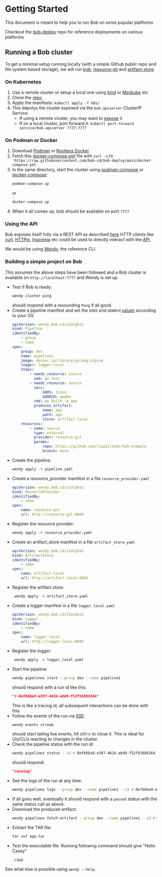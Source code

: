 # Getting Started

This document is meant to help you to run Bob on some popular platforms

Checkout the [bob-deploy](https://github.com/bob-cd/bob-deploy) repo for reference deployments on various platforms

## Running a Bob cluster

To get a minimal setup running locally (with a simple Github public repo and file system based storage), we will run [bob](https://github.com/bob-cd/bob), [resource-git](https://github.com/bob-cd/resource-git) and [artifact-store](https://github.com/bob-cd/artifact-local).

### On Kubernetes

1. Use a remote cluster or setup a local one using [kind](https://kind.sigs.k8s.io/) or [Minikube](https://minikube.sigs.k8s.io/docs/) etc
1. Clone the [repo](https://github.com/bob-cd/bob-deploy)
1. Apply the manifests: `kubectl apply -f k8s/`
1. This depolys the cluster exposed via the `bob-apiserver` ClusterIP Serivce:
    - If using a remote cluster, you may want to [expose](https://kubernetes.io/docs/tutorials/stateless-application/expose-external-ip-address/) it
    - If on a local cluster, port forward it: `kubectl port-forward service/bob-apiserver 7777:7777`

### On Podman or Docker

1. Download [Podman](https://podman.io/getting-started/installation) or [Rootless Docker](https://docs.docker.com/engine/security/rootless/)
1. Fetch this [docker-compose.yml](https://github.com/bob-cd/bob-deploy/blob/main/docker-compose.yml) file with `curl -LfO 'https://raw.githubusercontent.com/bob-cd/bob-deploy/main/docker-compose.yml'`
1. In the same directory, start the cluster using [podman-compose](https://github.com/containers/podman-compose#installation) or [docker-compose](https://docs.docker.com/compose/):
    ```bash
    podman-compose up
    ```
    or
    ```bash
    docker-compose up
    ```
1. When it all comes up, bob should be available on port `7777`

### Using the API

Bob exposes itself fully via a REST API as described [here](https://bob-cd.github.io/pages/api-reference.html)
HTTP clients like [curl](https://curl.haxx.se/), [HTTPie](https://httpie.org/), [Insomnia](https://insomnia.rest/) etc could be used to directly interact with the [API](api.md).

We would be using [Wendy](cli.md#wendy), the reference CLI.

### Building a simple project on Bob

This assumes the above steps have been followed and a Bob cluster is available on `http://localhost:7777` and Wendy is set up.

- Test if Bob is ready:
    ```bash
    wendy cluster ping
    ```
    should respond with a resounding `Pong` if all good.
- Create a pipeline manifest and set the `GOOS` and `GOARCH` [values](https://golang.org/doc/install/source#environment) according to your OS:
    ```yaml title="pipeline.yaml" linenums="1"
    apiVersion: wendy.bob.cd/v1alpha1
    kind: Pipeline
    identifiedBy:
        - group
        - name
    spec:
        group: dev
        name: pipeline1
        image: docker.io/library/golang:alpine
        logger: logger-local
        steps:
            - needs_resource: source
              cmd: go test
            - needs_resource: source
              vars:
                  GOOS: linux
                  GOARCH: amd64
              cmd: go build -o app
              produces_artifact:
                  name: app
                  path: app
                  store: artifact-local
        resources:
            - name: source
              type: external
              provider: resource-git
              params:
                  repo: https://github.com/lispyclouds/bob-example
                  branch: main
    ```
- Create the pipeline:
    ```bash
    wendy apply -m pipeline.yaml
    ```
- Create a resource_provider manifest in a file `resource_provider.yaml`
    ```yaml title="resource_provider.yaml" linenums="1"
    apiVersion: wendy.bob.cd/v1alpha1
    kind: ResourceProvider
    identifiedBy:
        - name
    spec:
        name: resource-git
        url: http://resource-git:8000
    ```
- Register the resource provider:
    ```bash
    wendy apply -m resource_provider.yaml
    ```
- Create an artifact_store manifest in a file `artifact_store.yaml`
    ```yaml title="artifact_store.yaml" linenums="1"
    apiVersion: wendy.bob.cd/v1alpha1
    kind: ArtifactStore
    identifiedBy:
        - name
    spec:
        name: artifact-local
        url: http://artifact-local:8001
    ```
- Register the artifact store:
    ```bash
     wendy apply -m artifact_store.yaml
    ```
- Create a logger manifest in a file `logger_local.yaml`
    ```yaml title="logger_local.yaml" linenums="1"
    apiVersion: wendy.bob.cd/v1alpha1
    kind: Logger
    identifiedBy:
        - name
    spec:
        name: logger-local
        url: http://logger-local:8002
    ```
- Register the logger:
    ```bash
     wendy apply -m logger_local.yaml
    ```
- Start the pipeline:
    ```bash
    wendy pipelines start --group dev --name pipeline1
    ```
    should respond with a run id like this:
    ```json
    "r-0ef66ba9-e397-461b-a6d9-f52f91889264"
    ```
    This is like a tracing id, all subsequent interactions can be done with this.
- Follow the events of the run via [SSE](https://en.wikipedia.org/wiki/Server-sent_events):
    ```bash
    wendy events stream
    ```
    should start tailing live events, hit ctrl-c to close it.
    This is ideal for UIs/CLIs reacting to changes in the cluster.
- Check the pipeline status with the run id:
    ```bash
    wendy pipelines status --id r-0ef66ba9-e397-461b-a6d9-f52f91889264
    ```
    should respond:
    ```json
    "running"
    ```
- See the logs of the run at any time:
    ```bash
    wendy pipelines logs --group dev --name pipeline1 --id r-0ef66ba9-e397-461b-a6d9-f52f91889264 # pass --follow to tail live logs
    ```
- If all goes well, eventually it should respond with a `passed` status with the same status call as above.
- Download the produced artifact:
    ```bash
    wendy pipelines fetch-artifact --group dev --name pipeline1 --id r-0ef66ba9-e397-461b-a6d9-f52f91889264 --store-name artifact-local --artifact-name app
    ```
- Extract the TAR file:
    ```bash
    tar xvf app.tar
    ```
- Test the executable file. Running following command should give "Hello Casey"
    ```bash
    ./app
    ```

See what else is possible using `wendy --help`.
